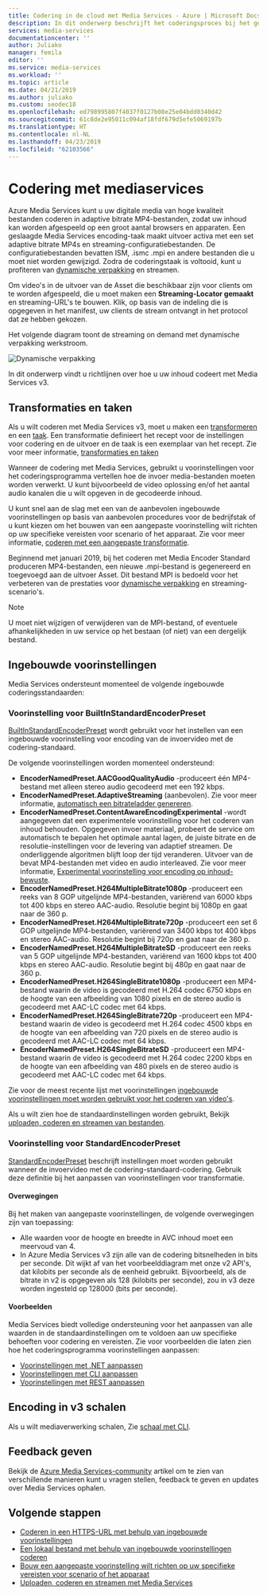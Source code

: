```yaml
---
title: Codering in de cloud met Media Services - Azure | Microsoft Docs
description: In dit onderwerp beschrijft het coderingsproces bij het gebruik van Azure Media Services
services: media-services
documentationcenter: ''
author: Juliako
manager: femila
editor: ''
ms.service: media-services
ms.workload: ''
ms.topic: article
ms.date: 04/21/2019
ms.author: juliako
ms.custom: seodec18
ms.openlocfilehash: ed798995807f4037f0127b08e25e04bdd0340d42
ms.sourcegitcommit: 61c8de2e95011c094af18fdf679d5efe5069197b
ms.translationtype: HT
ms.contentlocale: nl-NL
ms.lasthandoff: 04/23/2019
ms.locfileid: "62103566"
---
```

# <a name="encoding-with-media-services"></a>Codering met mediaservices

Azure Media Services kunt u uw digitale media van hoge kwaliteit bestanden coderen in adaptive bitrate MP4-bestanden, zodat uw inhoud kan worden afgespeeld op een groot aantal browsers en apparaten. Een geslaagde Media Services encoding-taak maakt uitvoer activa met een set adaptive bitrate MP4s en streaming-configuratiebestanden. De configuratiebestanden bevatten ISM, .ismc .mpi en andere bestanden die u moet niet worden gewijzigd. Zodra de coderingstaak is voltooid, kunt u profiteren van [dynamische verpakking](dynamic-packaging-overview.md) en streamen.

Om video's in de uitvoer van de Asset die beschikbaar zijn voor clients om te worden afgespeeld, die u moet maken een **Streaming-Locator gemaakt** en streaming-URL's te bouwen. Klik, op basis van de indeling die is opgegeven in het manifest, uw clients de stream ontvangt in het protocol dat ze hebben gekozen.

Het volgende diagram toont de streaming on demand met dynamische verpakking werkstroom.

![Dynamische verpakking](./media/dynamic-packaging-overview/media-services-dynamic-packaging.svg)

In dit onderwerp vindt u richtlijnen over hoe u uw inhoud codeert met Media Services v3.

## <a name="transforms-and-jobs"></a>Transformaties en taken

Als u wilt coderen met Media Services v3, moet u maken een [transformeren](https://docs.microsoft.com/rest/api/media/transforms) en een [taak](https://docs.microsoft.com/rest/api/media/jobs). Een transformatie definieert het recept voor de instellingen voor codering en de uitvoer en de taak is een exemplaar van het recept. Zie voor meer informatie, [transformaties en taken](transforms-jobs-concept.md)

Wanneer de codering met Media Services, gebruikt u voorinstellingen voor het coderingsprogramma vertellen hoe de invoer media-bestanden moeten worden verwerkt. U kunt bijvoorbeeld de video oplossing en/of het aantal audio kanalen die u wilt opgeven in de gecodeerde inhoud. 

U kunt snel aan de slag met een van de aanbevolen ingebouwde voorinstellingen op basis van aanbevolen procedures voor de bedrijfstak of u kunt kiezen om het bouwen van een aangepaste voorinstelling wilt richten op uw specifieke vereisten voor scenario of het apparaat. Zie voor meer informatie, [coderen met een aangepaste transformatie](customize-encoder-presets-how-to.md). 

Beginnend met januari 2019, bij het coderen met Media Encoder Standard produceren MP4-bestanden, een nieuwe .mpi-bestand is gegenereerd en toegevoegd aan de uitvoer Asset. Dit bestand MPI is bedoeld voor het verbeteren van de prestaties voor [dynamische verpakking](dynamic-packaging-overview.md) en streaming-scenario's.

> [!NOTE]
> U moet niet wijzigen of verwijderen van de MPI-bestand, of eventuele afhankelijkheden in uw service op het bestaan (of niet) van een dergelijk bestand.

## <a name="built-in-presets"></a>Ingebouwde voorinstellingen

Media Services ondersteunt momenteel de volgende ingebouwde coderingsstandaarden:  

### <a name="builtinstandardencoderpreset-preset"></a>Voorinstelling voor BuiltInStandardEncoderPreset

[BuiltInStandardEncoderPreset](https://docs.microsoft.com/rest/api/media/transforms/createorupdate#builtinstandardencoderpreset) wordt gebruikt voor het instellen van een ingebouwde voorinstelling voor encoding van de invoervideo met de codering-standaard. 

De volgende voorinstellingen worden momenteel ondersteund:

- **EncoderNamedPreset.AACGoodQualityAudio** -produceert één MP4-bestand met alleen stereo audio gecodeerd met een 192 kbps.
- **EncoderNamedPreset.AdaptiveStreaming** (aanbevolen). Zie voor meer informatie, [automatisch een bitrateladder genereren](autogen-bitrate-ladder.md).
- **EncoderNamedPreset.ContentAwareEncodingExperimental** -wordt aangegeven dat een experimentele voorinstelling voor het coderen van inhoud behouden. Opgegeven invoer materiaal, probeert de service om automatisch te bepalen het optimale aantal lagen, de juiste bitrate en de resolutie-instellingen voor de levering van adaptief streamen. De onderliggende algoritmen blijft loop der tijd veranderen. Uitvoer van de bevat MP4-bestanden met video en audio interleaved. Zie voor meer informatie, [Experimental voorinstelling voor encoding op inhoud-bewuste](cae-experimental.md).
- **EncoderNamedPreset.H264MultipleBitrate1080p** -produceert een reeks van 8 GOP uitgelijnde MP4-bestanden, variërend van 6000 kbps tot 400 kbps en stereo AAC-audio. Resolutie begint bij 1080p en gaat naar de 360 p.
- **EncoderNamedPreset.H264MultipleBitrate720p** -produceert een set 6 GOP uitgelijnde MP4-bestanden, variërend van 3400 kbps tot 400 kbps en stereo AAC-audio. Resolutie begint bij 720p en gaat naar de 360 p.
- **EncoderNamedPreset.H264MultipleBitrateSD** -produceert een reeks van 5 GOP uitgelijnde MP4-bestanden, variërend van 1600 kbps tot 400 kbps en stereo AAC-audio. Resolutie begint bij 480p en gaat naar de 360 p.
- **EncoderNamedPreset.H264SingleBitrate1080p** -produceert een MP4-bestand waarin de video is gecodeerd met H.264 codec 6750 kbps en de hoogte van een afbeelding van 1080 pixels en de stereo audio is gecodeerd met AAC-LC codec met 64 kbps.
- **EncoderNamedPreset.H264SingleBitrate720p** -produceert een MP4-bestand waarin de video is gecodeerd met H.264 codec 4500 kbps en de hoogte van een afbeelding van 720 pixels en de stereo audio is gecodeerd met AAC-LC codec met 64 kbps.
- **EncoderNamedPreset.H264SingleBitrateSD** -produceert een MP4-bestand waarin de video is gecodeerd met H.264 codec 2200 kbps en de hoogte van een afbeelding van 480 pixels en de stereo audio is gecodeerd met AAC-LC codec met 64 kbps.

Zie voor de meest recente lijst met voorinstellingen [ingebouwde voorinstellingen moet worden gebruikt voor het coderen van video's](https://docs.microsoft.com/rest/api/media/transforms/createorupdate#encodernamedpreset).

Als u wilt zien hoe de standaardinstellingen worden gebruikt, Bekijk [uploaden, coderen en streamen van bestanden](stream-files-tutorial-with-api.md).

### <a name="standardencoderpreset-preset"></a>Voorinstelling voor StandardEncoderPreset

[StandardEncoderPreset](https://docs.microsoft.com/rest/api/media/transforms/createorupdate#standardencoderpreset) beschrijft instellingen moet worden gebruikt wanneer de invoervideo met de codering-standaard-codering. Gebruik deze definitie bij het aanpassen van voorinstellingen voor transformatie. 

#### <a name="considerations"></a>Overwegingen

Bij het maken van aangepaste voorinstellingen, de volgende overwegingen zijn van toepassing:

- Alle waarden voor de hoogte en breedte in AVC inhoud moet een meervoud van 4.
- In Azure Media Services v3 zijn alle van de codering bitsnelheden in bits per seconde. Dit wijkt af van het voorbeelddiagram met onze v2 API's, dat kilobits per seconde als de eenheid gebruikt. Bijvoorbeeld, als de bitrate in v2 is opgegeven als 128 (kilobits per seconde), zou in v3 deze worden ingesteld op 128000 (bits per seconde).

#### <a name="examples"></a>Voorbeelden

Media Services biedt volledige ondersteuning voor het aanpassen van alle waarden in de standaardinstellingen om te voldoen aan uw specifieke behoeften voor codering en vereisten. Zie voor voorbeelden die laten zien hoe het coderingsprogramma voorinstellingen aanpassen:

- [Voorinstellingen met .NET aanpassen](customize-encoder-presets-how-to.md)
- [Voorinstellingen met CLI aanpassen](custom-preset-cli-howto.md)
- [Voorinstellingen met REST aanpassen](custom-preset-rest-howto.md)

## <a name="scaling-encoding-in-v3"></a>Encoding in v3 schalen

Als u wilt mediaverwerking schalen, Zie [schaal met CLI](media-reserved-units-cli-how-to.md).

## <a name="provide-feedback"></a>Feedback geven

Bekijk de [Azure Media Services-community](media-services-community.md) artikel om te zien van verschillende manieren kunt u vragen stellen, feedback te geven en updates over Media Services ophalen.

## <a name="next-steps"></a>Volgende stappen

* [Coderen in een HTTPS-URL met behulp van ingebouwde voorinstellingen](job-input-from-http-how-to.md)
* [Een lokaal bestand met behulp van ingebouwde voorinstellingen coderen](job-input-from-local-file-how-to.md)
* [Bouw een aangepaste voorinstelling wilt richten op uw specifieke vereisten voor scenario of het apparaat](customize-encoder-presets-how-to.md)
* [Uploaden, coderen en streamen met Media Services](stream-files-tutorial-with-api.md)
